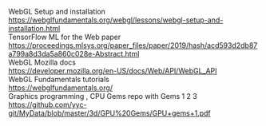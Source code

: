 WebGL Setup and installation 
<br>
https://webglfundamentals.org/webgl/lessons/webgl-setup-and-installation.html
<br>
TensorFlow ML for the Web paper
<br>
https://proceedings.mlsys.org/paper_files/paper/2019/hash/acd593d2db87a799a8d3da5a860c028e-Abstract.html
<br>
WebGL Mozilla docs
<br>
https://developer.mozilla.org/en-US/docs/Web/API/WebGL_API
<br>
WebGL Fundamentals tutorials
<br>
https://webglfundamentals.org/
<br>
Graphics programming , CPU Gems repo with Gems 1 2 3
<br>
https://github.com/yyc-git/MyData/blob/master/3d/GPU%20Gems/GPU+gems+1.pdf
<br>